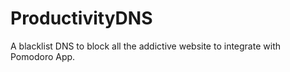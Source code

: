 # ProductivityDNS
A blacklist DNS to block all the addictive website to integrate with  Pomodoro App.
